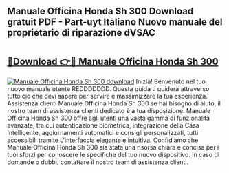## Manuale Officina Honda Sh 300 Download gratuit PDF - Part-uyt Italiano Nuovo manuale del proprietario di riparazione dVSAC

# <h2><a href="http://dfev04b.blite.top/?on=Manuale+Officina+Honda+Sh+300">🔗Download 👉🔴 Manuale Officina Honda Sh 300</a></h2>

[![Manuale Officina Honda Sh 300 download](https://i.imgur.com/lujVjoI.png)](http://dfev04b.blite.top/?on=Manuale+Officina+Honda+Sh+300)
Inizia! Benvenuto nel tuo nuovo manuale utente REDDDDDDD. Questa guida ti guiderà attraverso tutto ciò che devi sapere per servire e massimizzare la tua esperienza. Assistenza clienti Manuale Officina Honda Sh 300 se hai bisogno di aiuto, il nostro team di assistenza clienti dedicato è a tua disposizione. Manuale Officina Honda Sh 300 offre agli utenti una vasta gamma di funzionalità avanzate, tra cui autenticazione biometrica, integrazione della Casa Intelligente, aggiornamenti automatici e consigli personalizzati, tutti accessibili tramite L'interfaccia elegante e intuitiva. Confidiamo che Manuale Officina Honda Sh 300 sia stata una risorsa chiara e concisa per i tuoi sforzi per conoscere le specifiche del tuo nuovo dispositivo. In caso di domande o dubbi, contattare il nostro team di assistenza clienti.
